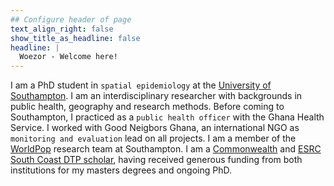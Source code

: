 ```yaml
---
## Configure header of page
text_align_right: false
show_title_as_headline: false
headline: |
  Woezor - Welcome here!
---
```


<!-- this is a subheadline -->
I am a PhD student in `spatial epidemiology` at the [University of Southampton](https://www.southampton.ac.uk/geography/postgraduate/research_students/wwdg1n15.page). I am an interdisciplinary researcher with backgrounds in public health, geography and research methods. Before coming to Southampton, I practiced as a `public health officer` with the Ghana Health Service. I worked with Good Neigbors Ghana, an international NGO as `monitoring and evaluation` lead on all projects. I am a member of the [WorldPop](https://www.worldpop.org/) research team at Southampton. I am a [Commonwealth](https://cscuk.fcdo.gov.uk/) and [ESRC South Coast DTP scholar](https://www.southcoastdtp.ac.uk/), having received generous funding from both institutions for my masters degrees and ongoing PhD. 

